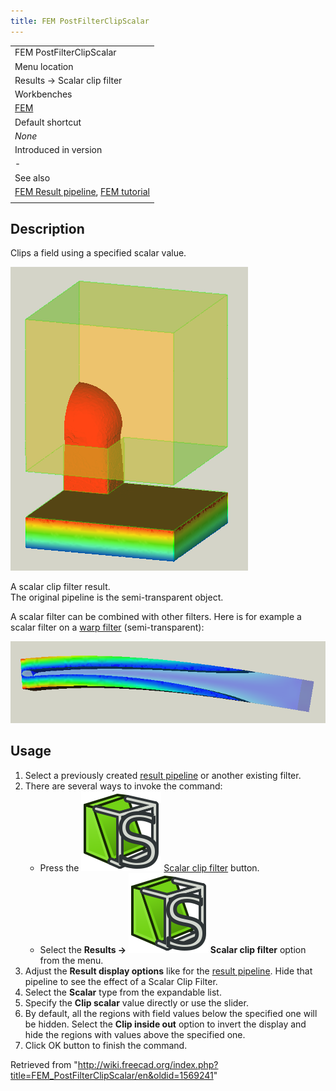 ```yaml
---
title: FEM PostFilterClipScalar
---
```


|                                                                                                                               |
| ----------------------------------------------------------------------------------------------------------------------------- |
| FEM PostFilterClipScalar                                                                                                      |
| Menu location                                                                                                                 |
| Results → Scalar clip filter                                                                                                  |
| Workbenches                                                                                                                   |
| [FEM](/FEM_Workbench "FEM Workbench")                                                                                         |
| Default shortcut                                                                                                              |
| _None_                                                                                                                        |
| Introduced in version                                                                                                         |
| -                                                                                                                             |
| See also                                                                                                                      |
| [FEM Result pipeline](/FEM_PostPipelineFromResult "FEM PostPipelineFromResult"), [FEM tutorial](/FEM_tutorial "FEM tutorial") |
|                                                                                                                               |

## Description

Clips a field using a specified scalar value.

![](/src/assets/images/FEM_Scalar-Clip-Filter-Example.png)

A scalar clip filter result.  
The original pipeline is the semi-transparent object.

A scalar filter can be combined with other filters. Here is for example a scalar filter on a [warp filter](/FEM_PostFilterWarp "FEM PostFilterWarp") (semi-transparent):

![](/src/assets/images/FEM_Scalar-Clip-Filter-On-Warp-Example.png)

## Usage

1. Select a previously created [result pipeline](/FEM_PostPipelineFromResult "FEM PostPipelineFromResult") or another existing filter.
2. There are several ways to invoke the command:
   - Press the ![](/src/assets/images/FEM_PostFilterClipScalar.svg) [Scalar clip filter](/FEM_PostFilterClipScalar "FEM PostFilterClipScalar") button.
   - Select the **Results → ![](/src/assets/images/FEM_PostFilterClipScalar.svg) Scalar clip filter** option from the menu.
3. Adjust the **Result display options** like for the [result pipeline](/FEM_PostPipelineFromResult "FEM PostPipelineFromResult"). Hide that pipeline to see the effect of a Scalar Clip Filter.
4. Select the **Scalar** type from the expandable list.
5. Specify the **Clip scalar** value directly or use the slider.
6. By default, all the regions with field values below the specified one will be hidden. Select the **Clip inside out** option to invert the display and hide the regions with values above the specified one.
7. Click OK button to finish the command.

Retrieved from "<http://wiki.freecad.org/index.php?title=FEM_PostFilterClipScalar/en&oldid=1569241>"
